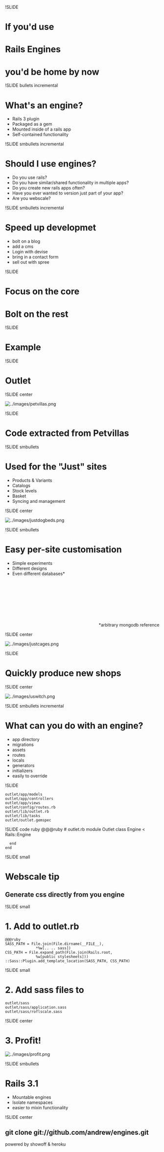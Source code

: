 !SLIDE
# If you'd use #
# Rails Engines #
# you'd be home by now #

!SLIDE bullets incremental
# What's an engine? #

* Rails 3 plugin
* Packaged as a gem
* Mounted inside of a rails app
* Self-contained functionality

!SLIDE smbullets incremental
# Should I use engines? #

* Do you use rails?
* Do you have similar/shared functionality in multiple apps?
* Do you create new rails apps often?
* Have you ever wanted to version just part of your app?
* Are you webscale?

!SLIDE smbullets incremental
# Speed up developmet #

* bolt on a blog
* add a cms
* Login with devise
* bring in a contact form
* sell out with spree

!SLIDE
# Focus on the core #
# Bolt on the rest #

!SLIDE
# Example #

!SLIDE
# Outlet #

!SLIDE center

![../images/petvillas.png](../images/petvillas.png)

!SLIDE

# Code extracted from Petvillas #

!SLIDE smbullets

# Used for the "Just" sites #

* Products & Variants
* Catalogs
* Stock levels
* Basket
* Syncing and management

!SLIDE center

![../images/justdogbeds.png](../images/justdogbeds.png)

!SLIDE smbullets

# Easy per-site customisation #

* Simple experiments
* Different designs
* Even different databases*

<span style='text-align:right;display:block;margin-top:150px'>*arbitrary mongodb reference</span>

!SLIDE center

![../images/justcages.png](../images/justcages.png)

!SLIDE

# Quickly produce new shops #

!SLIDE center

![../images/uswitch.png](../images/uswitch.png)

!SLIDE smbullets incremental
# What can you do with an engine? #

* app directory
* migrations
* assets
* routes
* locals
* generators
* initializers
* easily to override

!SLIDE

    outlet/app/models
    outlet/app/controllers
    outlet/app/views
    outlet/config/routes.rb
    outlet/lib/outlet.rb
    outlet/lib/tasks
    outlet/outlet.gemspec

!SLIDE code ruby
    @@@ruby
    # outlet.rb
    module Outlet
      class Engine < Rails::Engine

      end
    end

!SLIDE small
# Webscale tip #
## Generate css directly from you engine ##

!SLIDE small
# 1. Add to outlet.rb #

    @@@ruby
    SASS_PATH = File.join(File.dirname(__FILE__),
                  *%w[.. .. sass])
    CSS_PATH = File.expand_path(File.join(Rails.root,
                  %w[public stylesheets]))
    ::Sass::Plugin.add_template_location(SASS_PATH, CSS_PATH)

!SLIDE small
# 2. Add sass files to #
    outlet/sass
    outlet/sass/application.sass
    outlet/sass/roflscale.sass

!SLIDE center
# 3. Profit! #
![../images/profit.png](../images/profit.png)

!SLIDE smbullets
# Rails 3.1 #

* Mountable engines
* Isolate namespaces
* easier to mixin functionality

!SLIDE center
## git clone git://github.com/andrew/engines.git ##
powered by showoff & heroku